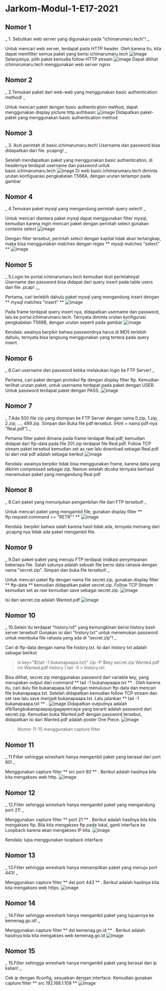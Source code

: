 # Jarkom-Modul-1-E17-2021

## Nomor 1
_ 1. Sebutkan web server yang digunakan pada "ichimarumaru.tech"! _

Untuk mencari web server, terdapat pada HTTP header. Oleh karena itu, kita dapat memfilter semua paket yang berisi ichimarumaru.tech
![image](https://user-images.githubusercontent.com/49693862/134770746-fa8ae1e9-0569-4f3a-91bb-e4b9a05ab5bd.png)
Selanjutnya, pilih paket kemudia follow HTTP stream
![image](https://user-images.githubusercontent.com/49693862/134770760-9e8ad384-85e8-40e6-9345-b5982c306856.png)
Dapat dilihat ichimarumaru.tech menggunakan web server nginx

## Nomor 2
_ 2.Temukan paket dari web-web yang menggunakan basic authentication method! _

Untuk mencari paket dengan basic authentication method, dapat menggunakan display picture http.authbasic
![image](https://user-images.githubusercontent.com/49693862/134770800-8d6b02ee-e869-4172-a21f-faa4bcb6c761.png)
Didapatkan paket-paket yang menggunakan basic authentication method

## Nomor 3
_ 3. Ikuti perintah di basic.ichimarumaru.tech! Username dan password bisa didapatkan dari file .pcapng! _

Setelah mendapatkan paket yang menggunakan basic authentication, di headernya terdapat username dan password untuk basic.ichimarumaru.tech
![image](https://user-images.githubusercontent.com/49693862/134770846-a1b1580a-227f-4fd8-b163-53c2bee515b7.png)
Di web basic.ichimarumaru.tech diminta urutan konfiguarasi pengkabelan T568A, dengan urutan terlampir pada gambar

## Nomor 4
_ 4.Temukan paket mysql yang mengandung perintah query select! _

Untuk mencari diantara paket mysql dapat menggunakan filter mysql, kemudian karena ingin mencari paket dengan perintah select gunakan contains select
![image](https://user-images.githubusercontent.com/49693862/134771206-4e6fa6e2-fd41-4754-8156-5a1b41d89956.png)

Dengan filter tersebut, perintah select dengan kapital tidak akan tertangkap, maka bisa menggunakan matches dengan regex ** mysql matches "select" **
![image](https://user-images.githubusercontent.com/49693862/134771278-42acf1d1-1b2f-4396-8b10-68ad232920f0.png)

## Nomor 5
_ 5.Login ke portal.ichimarumaru.tech kemudian ikuti perintahnya! Username dan password bisa didapat dari query insert pada table users dari file .pcap! __

Pertama, cari terlebih dahulu paket mysql yang mengandung insert dengan ** mysql matches "insert" **
![image](https://user-images.githubusercontent.com/49693862/134771315-37940d47-d3bc-4710-80db-41be8c2f6181.png)

Pada frame terdapat query insert nya, didapatkan username dan password, lalu ke portal.ichimarumaru.tech. Ternyata diminta urutan konfigurasi pengkabelan T568B, dengan urutan seperti pada gambar
![image](https://user-images.githubusercontent.com/49693862/134771344-54a9d74e-cea3-4295-b388-a6b623038c91.png)

Kendala: awalnya berpikir bahwa passwordnya harus di MD5 terlebih dahulu, ternyata bisa langsung menggunakan yang tertera pada query insert.


## Nomor 6
_ 6.Cari username dan password ketika melakukan login ke FTP Server! _

Pertama, cari paket dengan protokol ftp dengan display filter ftp. Kemudian terlihat urutan paket, untuk username terdapat pada paket dengan USER. Untuk password terdapat paket dengan PASS.
![image](https://user-images.githubusercontent.com/49693862/134771370-ac7bda12-ddcd-4348-b079-214bd6b4c065.png)

## Nomor 7
_ 7.Ada 500 file zip yang disimpan ke FTP Server dengan nama 0.zip, 1.zip, 2.zip, ..., 499.zip. Simpan dan Buka file pdf tersebut. (Hint = nama pdf-nya "Real.pdf") _

Pertama filter paket dimana pada frame terdapat Real.pdf, kemudian didapat dari ftp-data pada file 201.zip terdapat file Real.pdf. Follow TCP stream paket tersebut kemudian set as raw lalu download sebagai Real.pdf. Isi dari real pdf adalah sebagai berikut
![image](https://user-images.githubusercontent.com/49693862/134771662-9fed77ce-c760-4676-be12-59fcce22c223.png)

Kendala: awalnya berpikir tidak bisa menggunakan frame, karena data yang dikirim compressed sebagai zip. Namun setelah dicoba ternyata berhasil menemukan paket yang mengandung Real.pdf

## Nomor 8
_ 8.Cari paket yang menunjukan pengambilan file dari FTP tersebut! _

Untuk mencari paket yang mengambil file, gunakan display filter ** ftp.request.command  == "RETR"" **
![image](https://user-images.githubusercontent.com/49693862/134771706-34ebcd2c-0c41-426e-be95-34fa00aa1fc7.png)

Kendala: berpikir bahwa salah karena hasil tidak ada, ternyata memang dari .pcapng nya tidak ada paket mengambil file.

## Nomor 9
_ 9.Dari paket-paket yang menuju FTP terdapat inidkasi penyimpanan beberapa file. Salah satunya adalah sebuah file berisi data rahasia dengan nama "secret.zip". Simpan dan buka file tersebut! _

Untuk mencari paket ftp dengan nama file secret.zip, gunakan display filter ** ftp-data ** kemudian didapatkan paket secret.zip. Follow TCP Stream kemudian set as raw kemudian save sebagai secret.zip.
![image](https://user-images.githubusercontent.com/49693862/134771749-52b9d0ce-2999-4fcf-b40d-ed61a4dd78ff.png)

Isi dari secret.zip adalah Wanted.pdf
![image](https://user-images.githubusercontent.com/49693862/134771755-1c292f7d-e0ec-4d26-af62-c1364aef961b.png)

## Nomor 10
_ 10.Selain itu terdapat "history.txt" yang kemungkinan berisi history bash server tersebut! Gunakan isi dari "history.txt" untuk menemukan password untuk membuka file rahasia yang ada di "secret.zip"! _

Cari di ftp-data dengan nama file history.txt. Isi dari history txt adalah sebagai berikut
> ls
> key="$(tail -1 bukanapaapa.txt)"
> zip -P $key secret.zip Wanted.pdf
> rm Wanted.pdf
> history | tail -5 > history.txt

Bisa dilihat, secret.zip menggunakan password dari variable key, yang merupakan output dari command ** tail -1 bukanapaapa.txt ** . Oleh karena itu, cari dulu file bukanapapa.txt dengan menulusuri ftp-data dan mencari file bukanapaapa.txt. Setelah didapatkan kemudian follow TCP stream dan set raw lalu save menjadi bukanapaapa.txt. Lalu jalankan ** tail -1 bukanapaapa.txt ** . 
![image](https://user-images.githubusercontent.com/49693862/134771927-975c4157-9fbf-448b-97c1-6648197d76b5.png)
Didapatkan outputnya adalah d1b1langbukanapaapajugagapercaya yang berarti adalah password dari secret.zip. Kemudian buka Wanted.pdf dengan password tersebut, didapatkan isi dari Wanted.pdf adalah poster One Piece.
![image](https://user-images.githubusercontent.com/49693862/134771957-64142156-c512-42c5-8399-b1ed8edeb4d4.png)

> Nomor 11-15 menggunakan capture filter

## Nomor 11
_ 11.Filter sehingga wireshark hanya mengambil paket yang berasal dari port 80! _

Menggunakan capture filter ** src port 80 ** . Berikut adalah hasilnya bila kita mengakses web http.
![image](https://user-images.githubusercontent.com/49693862/134772003-7c919c86-4581-4a8e-a2fb-0fccb9e939b2.png)

## Nomor 12
_ 12.Filter sehingga wireshark hanya mengambil paket yang mengandung port 21! _

Menggunakan capture filter ** port 21 ** . Berikut adalah hasilnya bila kita mengakses ftp. Bila kita mengakses ftp pada lokal, ganti interface ke Loopback karena akan mengakses IP kita.
![image](https://user-images.githubusercontent.com/49693862/134772017-1b6ff771-59ca-4a2a-a0f7-f8cd8bbabfc9.png)

Kendala: lupa menggunakan loopback interface

## Nomor 13   
_ 13.Filter sehingga wireshark hanya menampilkan paket yang menuju port 443! _

Menggunakan capture filter ** dst port 443 ** . Berikut adalah hasilnya bila kita mengakses web https.
![image](https://user-images.githubusercontent.com/49693862/134772042-fd4a68ae-d616-4cc9-8ba5-ffe60e16056a.png)

## Nomor 14
_ 14.Filter sehingga wireshark hanya mengambil paket yang tujuannya ke kemenag.go.id! _

Menggunakan capture filter ** dst kemenag.go.id ** . Berikut adalah hasilnya bila kita mengakses web kemenag.go.id
![image](https://user-images.githubusercontent.com/49693862/134772054-73f0622d-7341-4b1d-a39a-b7638b1b1a99.png)

## Nomor 15
_ 15.Filter sehingga wireshark hanya mengambil paket yang berasal dari ip kalian! _

Cek ip dengan ifconfig, sesuaikan dengan interface. Kemudian gunakan capture filter ** src 192.168.1.109 **
![image](https://user-images.githubusercontent.com/49693862/134772076-2f67ed9d-f809-4246-8b12-813805bbcfdc.png)



